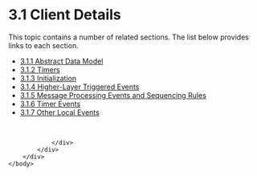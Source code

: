 <html dir="LTR" xmlns:mshelp="http://msdn.microsoft.com/mshelp" xmlns:ddue="http://ddue.schemas.microsoft.com/authoring/2003/5" xmlns:xlink="http://www.w3.org/1999/xlink" xmlns:tool="http://www.microsoft.com/tooltip">
    <head>
        <meta http-equiv="Content-Type" content="text/html; CHARSET=utf-8"></meta>
        <meta name="save" content="history"></meta>
        <title>3.1 Client Details</title>
        <xml>
            <mshelp:toctitle title="3.1 Client Details"></mshelp:toctitle>
            <mshelp:rltitle title="[MS-SSAS8]: Client Details"></mshelp:rltitle>
            <mshelp:keyword index="A" term="b86b15ea-499e-410c-90e7-546e6e026171"></mshelp:keyword>
            <mshelp:attr name="DCSext.ContentType" value="open specification"></mshelp:attr>
            <mshelp:attr name="AssetID" value="b86b15ea-499e-410c-90e7-546e6e026171"></mshelp:attr>
            <mshelp:attr name="TopicType" value="kbRef"></mshelp:attr>
            <mshelp:attr name="DCSext.Title" value="[MS-SSAS8]: Client Details" />
        </xml>
    </head>
    <body>
        <div id="header">
            <h1 class="heading">3.1 Client Details</h1>
        </div>
        <div id="mainSection">
            <div id="mainBody">
                <div id="allHistory" class="saveHistory"></div>
                <div id="sectionSection0" class="section" name="collapseableSection">
                    <p>This topic contains a number of related sections. The list below provides links to each section.<br /></p><ul><li><span><a href="2bd6b463-a1b4-419d-9997-d886bf456434.md">3.1.1 Abstract Data Model</a></span></li><li><span><a href="83358c5e-5bc4-485f-bf5b-2cb7f7f65443.md">3.1.2 Timers</a></span></li><li><span><a href="ee71829d-94af-40f5-bb94-28853b01af4c.md">3.1.3 Initialization</a></span></li><li><span><a href="ff057b89-d96d-4179-b53d-4a878f512591.md">3.1.4 Higher-Layer Triggered Events</a></span></li><li><span><a href="5697190c-d2f7-457f-bc1c-bd558d0878f2.md">3.1.5 Message Processing Events and Sequencing Rules</a></span></li><li><span><a href="d7b64e8c-6543-441d-bea8-4c50ab6bc6f9.md">3.1.6 Timer Events</a></span></li><li><span><a href="0f4f6691-9140-4ba9-b24b-269fe068f963.md">3.1.7 Other Local Events</a></span></li></ul><p><br /></p>


                </div>
            </div>
        </div>
    </body>
</html>